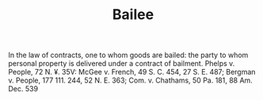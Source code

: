 ---
title: Bailee
letter: B
permalink: "/definitions/bailee.html"
body: 'In the law of contracts, one to whom goods are bailed: the party to whom personal
  property is delivered under a contract of bailment. Phelps v. People, 72 N. ¥. 35V:
  McGee v. French, 49 S. C. 454, 27 S. E. 487; Bergman v. People, 177 111. 244, 52
  N. E. 363; Com. v. Chathams, 50 Pa. 181, 88 Am. Dec. 539'
published_at: '2018-07-07'
source: Black's Law Dictionary
layout: post
---
